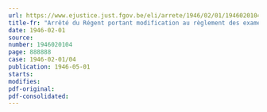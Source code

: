 ```yaml
---
url: https://www.ejustice.just.fgov.be/eli/arrete/1946/02/01/1946020104/justel
title-fr: "Arrêté du Régent portant modification au règlement des examens pour l'enseignement du dessin"
date: 1946-02-01
source:
number: 1946020104
page: 888888
case: 1946-02-01/04
publication: 1946-05-01
starts:
modifies:
pdf-original:
pdf-consolidated:
---
```


